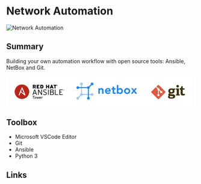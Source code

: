# Network Automation

![Network Automation](https://img.shields.io/badge/Network%20Automation-blue&?style=for-the-badge&logo=ansible)

## Summary

Building your own automation workflow with open source tools: Ansible, NetBox and Git.

![logos](docs/automation-logos.png)

## Toolbox

- Microsoft VSCode Editor
- Git
- Ansible
- Python 3

## Links
